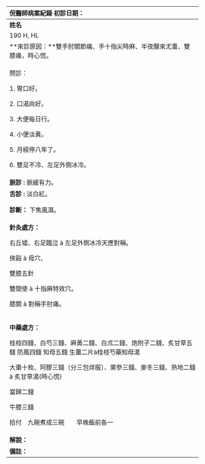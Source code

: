 ﻿|**倪醫師病案紀錄**     初診日期：|
| :- |
|**姓名**|**性別：**|**年齡及體型**|**來診日期：**|
|190 H, HL |女|56, 中等|2008/03/07|
|**來診原因：**雙手肘關節痛、手十指尖時麻、半夜醒來尤重、雙膝痛，時心慌。|
|<p>問診：</p><p>1. 胃口好。</p><p>2. 口渴尚好。</p><p>3. 大便每日行。</p><p>4. 小便淡黃。</p><p>5. 月經停八年了。</p><p>6. 雙足不冷、左足外側冰冷。</p>|
|**脈診 :** 脈緩有力。|
|**舌診 :** 淡白紅。|
||
||
|**診斷：** 下焦風濕。|
|<p>**針灸處方：**</p><p>右丘墟、右足臨泣 à 左足外側冰冷天應對稱。</p><p>俠谿 à 母穴、</p><p>雙膝五針</p><p>雙間使 à 十指麻特效穴。</p><p>膝關 à 對稱手肘痛。</p><p></p>|
|<p>**中藥處方：** </p><p>桂枝四錢、白芍三錢、麻黃二錢、白朮二錢、炮附子二錢、炙甘草五錢 防風四錢  知母五錢  生薑二片à桂枝芍藥知母湯</p><p>大棗十枚、阿膠三錢（分三包烊服）、黨參三錢、麥冬三錢、熟地二錢à 炙甘草湯(時心慌)</p><p>當歸二錢</p><p>牛膝三錢</p><p>拾付　九碗煮成三碗　　早晚飯前各一</p>|
|**解說：**|
|**備註：**|

